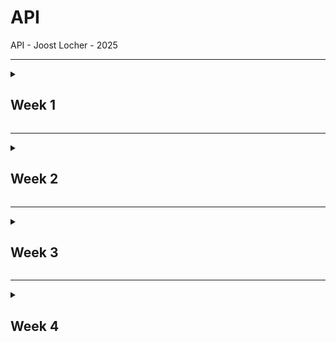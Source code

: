 # API

API - Joost Locher - 2025

---

<details>
<summary><h2>Week 1</h2></summary>

### Onderzoek

**Content API**

Bij de oefening in de les, waarbij we een web- en content-API moesten zoeken, kwam ik de PokéAPI tegen, en die sprak mij meteen aan. Hierna heb ik nog even verder gekeken, maar ik kwam al snel weer terug bij de PokéAPI. Ik heb hem toen beter geïnspecteerd en ontdekte dat er heel veel data beschikbaar is, en dat je er geen API-key of account voor nodig hebt.

Gekozen API:

- [PokéAPI](https://pokeapi.co/)

Een idee bedenken verliep iets minder soepel, omdat ik te veel aan het nadenken was over hoe ik alle data uit de API kon gebruiken. Maar dit is nogal veel voor de PokéAPI, dus raakte ik een beetje overspoeld. Uiteindelijk heb ik het idee bedacht voor een memory game met Pokémon-sprites, waarbij je alle Pokémon kunt sparen in kaarten met hun stats, die op een aparte pagina te zien zijn.

**Web API**

Voor de web-API had ik een lijst gemaakt met mogelijke web-API’s die ik zou kunnen gebruiken voor mijn memory game. Dit waren:

- Local Storage
- Gamepad
- Canvas
- Gyroscoop (voor telefoon)
- View transition

Na het voortgangsgesprek had ik gekozen voor de Local Storage Web API voor het opslaan van de kaarten wanneer er een game is gewonnen voor een Pokémon of generatie. De andere Web API was de Gyroscoop, om de kaartjes te kunnen bewegen op je mobiel.

Gekozen Web API:

- [Gyroscope](https://developer.mozilla.org/en-US/docs/Web/API/Gyroscope)
- [LocalStorage](https://developer.mozilla.org/en-US/docs/Web/API/Window/localStorage)

### Voortgang

**Setup**

Om te beginnen moesten we het basisproject van GitHub clonen. Ik zat hiervoor in het beginnersgroepje, en het was makkelijk te volgen totdat er een error bij mij opkwam bij het opstarten van de dev. Na veel onderzoek naar waar het probleem lag – door zowel de docent als zelfs ChatGPT – bleek het probleem te liggen aan hoe mijn folder heette waarin het project stond. Mijn folder had ik WD&D genoemd voor de minor, maar bij het opstarten van de dev kon hij blijkbaar niet verder dan deze folder. Dit kwam door het '&'-teken. Nadat ik dit had opgelost door de map een andere naam te geven, verliep de rest soepel.

**Content API**

Om te testen of ik de data uit de API kon halen, heb ik deze eerst gelinkt door de URL te gebruiken. Vervolgens heb ik een array met alle Pokémon kunnen loggen in de console van VSCode. Dit lukte al snel, maar hij haalde nu álle Pokémon op – en dat zijn er nogal veel. Dus had ik de URL aangepast zodat ik een const limit kon toevoegen, waarmee ik alleen de eerste 100 kon ophalen.

De volgende stap voor mij was om te kijken of ik de stats van één specifieke Pokémon kon ophalen en deze weer in de console kon loggen. Dit was even zoeken door alle data heen, maar uiteindelijk is ook dit gelukt.

### Feedback, Vooruitgang & Volgende Week

**Feedback**

- Kijken voor beste api om data op de slaan (cookies, session storage of local storage)

**Vooruitgang**

- Basis opgezet (uit het opzet bestand)
- Content API gebruikt
- Succesvol data tonen in de console

**Volgende Week**

- Eerste data visueel inladen op de pagina
- Idee compleet maken
- Werken aan de styling

### Bronnen & Hulp

- [PokéAPI](https://pokeapi.co/)
- [Gyroscope](https://developer.mozilla.org/en-US/docs/Web/API/Gyroscope)
- [LocalStorage](https://developer.mozilla.org/en-US/docs/Web/API/Window/localStorage)

</details>

---

<details>
<summary><h2>Week 2</h2></summary>

### Voortgang

**Huisstijl & Layout**

Deze week begon ik met het maken van een huisstijl in Figma en kwam al snel uit op de kleur blauw, wat geassocieerd wordt met geheugen. Verder heb ik een naam/logo bedacht: MEM404. Dit staat voor MEMory en 404 van de “error not found” – een naam die ik zelf grappig vind, omdat je tijdens het spelen van memory soms ook denkt: waar was dit ook alweer?

Daarnaast heb ik heel grof de layout met blokken uitgestippeld, om aan te geven waar ik wat wilde hebben en hoeveel pagina’s ik voor mijn idee nodig had.

**Detail pagina test**

Deze week is het me ook gelukt om de array met Pokémon op de homepagina te zetten, met voor elke Pokémon een link naar de detailpagina. Op die detailpagina stonden vervolgens hun sprite, stats en type.

**Eerst opmaak & Zoek functie**

Als laatste deze week had ik de huisstijl toegevoegd op de homepagina, waar je de Pokémon of generatie kunt kiezen waarmee je de memory game gaat spelen. Hiervoor had ik ook een formulier met een zoekbalk toegevoegd, zodat je snel een specifieke Pokémon kunt zoeken.

Eerst probeerde ik dit te doen met list.js, wat ik al eerder had gebruikt bij het project Tech van CMD, maar het lukte me niet om het werkend te krijgen. Daarom ben ik naar Cyd gestapt, en die heeft me geholpen met een simpelere oplossing, namelijk door dit te gebruiken:<code>const searchResponse = await fetch('https://pokemon-service-ucql.onrender.com/api/v1/pokemon/search?name=' + searchQuery);</code>

### Feedback, Vooruitgang & Volgende Week

**Feedback**

- Search url in plaats van list.js
- Comments toevoegen / Code beter begrijpen
- Focus op 1 ding (pokemon of generatie)

**Vooruitgang**

- Huiststijl & Basis Layout
- Data op de pagina zetten, met bijbehorende detailpagina per Pokémon
- Zoekfunctie toegevoegd aan hoofdscherm

**Volgende Week**

- Memory game opzetten

### Bronnen & Hulp

- Hulp van Cyd

</details>

---

<details>
<summary><h2>Week 3</h2></summary>

### Voortgang

**Memory game**

Deze week heb ik de memory game voor elkaar gekregen door verschillende sprites voor 1 pokemon op te halen en deze dubbele te maken en aan elkaar linken zodat als je 2 dezelfde hebt omgedraaid dan blijven die vast staan en als je alles goed hebt win je en win je ook een kaart voor die pokemon die in je binder komt te staan. Hiervoor heb ik wel wat hulp gekregen van Claude en heb er zelf wat aangepast. Zo heb ik ook een functie toegevoegd dat je binnen een bepaalde tijd of aantal moves moet winnen om het allemaal wat lastiger te maken. 

![Memory game](image.png)

**Local Storage**

Voor het opslaan van de cards in de binder heb ik localstorage gebruikt in de client side. Hiervoor had ik wat onderzoek gedaan online en met klein beetje hulp van ai ook werkend gekregen voor wanneer je de game wint.  

### Feedback, Vooruitgang & Volgende Week

**Feedback**
- 2e web api toevoegen
- Online zetten
- Footer weghalen als toch niet gebruikt

**Vooruitgang**
- Memory Game werkend
- Local Storage toegevoegd

**Volgende Week**
- Afronding
- 2e web api toevoegen
- Online zetten

### Bronnen & Hulp

- [LocalStorage](https://developer.mozilla.org/en-US/docs/Web/API/Window/localStorage)
- [Claude](https://claude.ai)

</details>

---

<details>
<summary><h2>Week 4</h2></summary>

### Voortgang

**Afronding**

In de laatste week begon ik met het afmaken van de binderpagina door de kaarten te stijlen en in te laden met JavaScript. Daarnaast heb ik ook de laatste puntjes op de i gezet, zoals het weghalen van de footer en ervoor zorgen dat je de afbeeldingen niet kunt selecteren tijdens het spelen.

![Binder pagina met cards](image-1.png)

Voor de tweede API kwam ik wat in tijdsnood en heb ik gekozen om de Vibration Web API te gebruiken. Deze is iets simpeler en ik heb hem geïmplementeerd in de memorygame bij bepaalde handelingen, zoals het omdraaien van een kaart of wanneer je game over bent.

### Vooruitgang & Als ik meer tijd had dan:

**Vooruitgang**
- Afronding
- Opschoning
- 2 Web API toegevoegd (Vibration API)

**Als ik meer tijd had dan:**
- Gyroscoop functie toevoegen
- Online zetten (kreeg error op render door mijn filter function?!)
- Zorgen dat de home pagina sneller laad

### Bronnen & Hulp

- [VibrationAPI](https://developer.mozilla.org/en-US/docs/Web/API/Vibration_API)

</details>